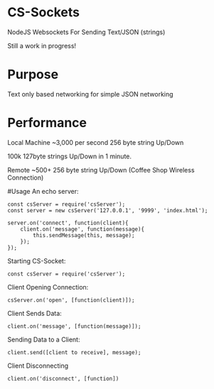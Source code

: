 # CS-Sockets
NodeJS Websockets For Sending Text/JSON (strings)

Still a work in progress!

# Purpose 
Text only based networking for simple JSON networking

# Performance
Local Machine ~3,000 per second 256 byte string Up/Down

100k 127byte strings Up/Down in 1 minute.

Remote ~500+ 256 byte string Up/Down (Coffee Shop Wireless Connection)


#Usage
An echo server:

    const csServer = require('csServer');
    const server = new csServer('127.0.0.1', '9999', 'index.html');

    server.on('connect', function(client){
        client.on('message', function(message){
            this.sendMessage(this, message);
        });
    });

Starting CS-Socket:

    const csServer = require('csServer');

Client Opening Connection:

    csServer.on('open', [function(client)]);

Client Sends Data:

    client.on('message', [function(message)]);

Sending Data to a Client:

    client.send([client to receive], message);

Client Disconnecting

    client.on('disconnect', [function])

